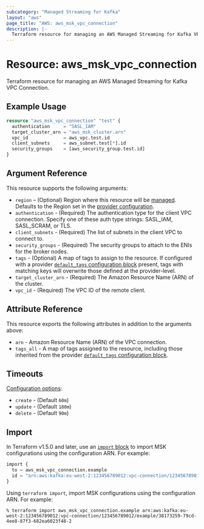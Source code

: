 ```yaml
---
subcategory: "Managed Streaming for Kafka"
layout: "aws"
page_title: "AWS: aws_msk_vpc_connection"
description: |-
  Terraform resource for managing an AWS Managed Streaming for Kafka VPC Connection.
---
```

# Resource: aws_msk_vpc_connection

Terraform resource for managing an AWS Managed Streaming for Kafka VPC Connection.

## Example Usage

```terraform
resource "aws_msk_vpc_connection" "test" {
  authentication     = "SASL_IAM"
  target_cluster_arn = "aws_msk_cluster.arn"
  vpc_id             = aws_vpc.test.id
  client_subnets     = aws_subnet.test[*].id
  security_groups    = [aws_security_group.test.id]
}
```

## Argument Reference

This resource supports the following arguments:

* `region` – (Optional) Region where this resource will be [managed](https://docs.aws.amazon.com/general/latest/gr/rande.html#regional-endpoints). Defaults to the Region set in the [provider configuration](https://registry.terraform.io/providers/hashicorp/aws/latest/docs#aws-configuration-reference).
* `authentication` - (Required) The authentication type for the client VPC connection. Specify one of these auth type strings: SASL_IAM, SASL_SCRAM, or TLS.
* `client_subnets` - (Required) The list of subnets in the client VPC to connect to.
* `security_groups` - (Required) The security groups to attach to the ENIs for the broker nodes.
* `tags` - (Optional) A map of tags to assign to the resource. If configured with a provider [`default_tags` configuration block](https://registry.terraform.io/providers/hashicorp/aws/latest/docs#default_tags-configuration-block) present, tags with matching keys will overwrite those defined at the provider-level.
* `target_cluster_arn` - (Required) The Amazon Resource Name (ARN) of the cluster.
* `vpc_id` - (Required) The VPC ID of the remote client.

## Attribute Reference

This resource exports the following attributes in addition to the arguments above:

* `arn` - Amazon Resource Name (ARN) of the VPC connection.
* `tags_all` - A map of tags assigned to the resource, including those inherited from the provider [`default_tags` configuration block](https://registry.terraform.io/providers/hashicorp/aws/latest/docs#default_tags-configuration-block).

## Timeouts

[Configuration options](https://developer.hashicorp.com/terraform/language/resources/syntax#operation-timeouts):

* `create` - (Default `60m`)
* `update` - (Default `180m`)
* `delete` - (Default `90m`)

## Import

In Terraform v1.5.0 and later, use an [`import` block](https://developer.hashicorp.com/terraform/language/import) to import MSK configurations using the configuration ARN. For example:

```terraform
import {
  to = aws_msk_vpc_connection.example
  id = "arn:aws:kafka:eu-west-2:123456789012:vpc-connection/123456789012/example/38173259-79cd-4ee8-87f3-682ea6023f48-2"
}
```

Using `terraform import`, import MSK configurations using the configuration ARN. For example:

```console
% terraform import aws_msk_vpc_connection.example arn:aws:kafka:eu-west-2:123456789012:vpc-connection/123456789012/example/38173259-79cd-4ee8-87f3-682ea6023f48-2
```
